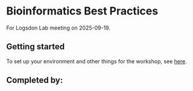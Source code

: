 # Bioinformatics Best Practices
For Logsdon Lab meeting on 2025-09-19.

## Getting started
To set up your environment and other things for the workshop, see [here](getting_started/README.md).

## Completed by:
